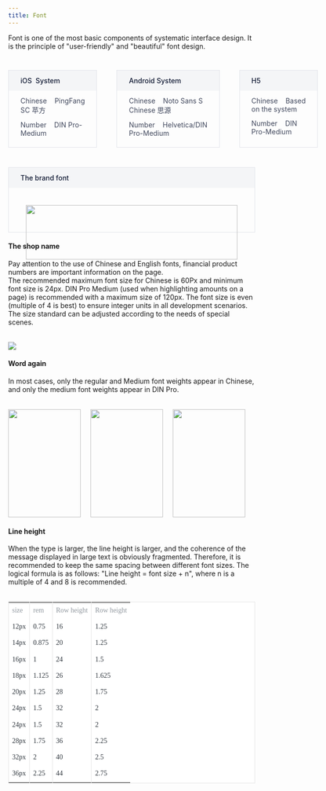 ```yaml
---
title: Font
---
```

Font is one of the most basic components of systematic interface design. It is the principle of "user-friendly" and "beautiful" font design.

<div class="doc-font-list doc-font-area">
  <div class="doc-font-item">
    <div class="doc-font-title">
      iOS&nbsp;&nbsp;System
    </div>
    <div class="doc-font-text">
      Chinese&nbsp;&nbsp;&nbsp;&nbsp;PingFang  SC 苹方
    </div>
    <div class="doc-font-text">
      Number&nbsp;&nbsp;&nbsp;&nbsp;DIN Pro-Medium
    </div>
  </div>
  <div class="doc-font-item">
    <div class="doc-font-title">
      Android System
    </div>
    <div class="doc-font-text">
      Chinese&nbsp;&nbsp;&nbsp;&nbsp;Noto Sans S Chinese  思源
    </div>
    <div class="doc-font-text">
      Number&nbsp;&nbsp;&nbsp;&nbsp;Helvetica/DIN Pro-Medium
    </div>
  </div>
  <div class="doc-font-item">
    <div class="doc-font-title">
      H5
    </div>
    <div class="doc-font-text">
      Chinese&nbsp;&nbsp;&nbsp;&nbsp;Based on the system
    </div>
    <div class="doc-font-text">
      Number&nbsp;&nbsp;&nbsp;&nbsp;DIN Pro-Medium
    </div>
  </div>
</div>
<div class="doc-font-list doc-font-area">
  <div class="doc-font-item">
    <div class="doc-font-title">
      The brand font
    </div>
    <div class="doc-font-typeface">
      <img src="https://pt-starimg.didistatic.com/static/starimg/img/0gWbj5fuLN1643183908647.png" class="font-typeface-img">
    </div>
  </div>
</div>

<style>
.doc-content-paragraph h4{margin-top:60px}
.doc-font-typeface{padding:35px 35px 15px 35px}
.doc-font-area{margin-top:40px}
.doc-font-list{display:-webkit-box;display:-ms-flexbox;display:flex}
.doc-font-item{-webkit-box-flex:1;-ms-flex:1;flex:1;margin-right:40px;padding-bottom:20px;border:solid 1px #E2E4EA}
.doc-font-item:last-of-type{margin-right:0}
.doc-font-title{padding:12px 24px;background:#F4F5F7;font-size:14px;color:#111A34;font-weight:500}
.doc-font-text{float:left;width:100%;margin-top:12px;padding:0 24px;font-size:14px;color:#41485D;-webkit-box-sizing:border-box;box-sizing:border-box}
.doc-font-text span.l{float:left}
.doc-font-text span.r{float:right}
.font-weight-item{width:220px;height:220px;margin-right:20px}
.font-size-img{max-width:80%!important;margin-top:32px!important}
.font-weight-img{width:100%;height:100%;background-size:100% 100%;}
.font-weight-list{margin-top:32px}
@media (max-width:750px){.doc-font-list{-webkit-box-orient:vertical;-webkit-box-direction:normal;-ms-flex-direction:column;flex-direction:column}
.doc-font-item{max-width:none!important;margin-right:0;margin-bottom:20px}
.font-size-img{max-width:100%!important}
.font-hight-img{height:280px}
}
.font-typeface-img{width:100%;height:100%;background-size:100% 100%;}
.font-table-content{margin-top:32px;margin-bottom:24px}
.font-table{background-color:#fff!important;border:0.5px solid #E5E5E5;
font-family:PingFangSC-Regular;font-size:14px!important;color:#31383F!important;
letter-spacing:0;line-height:28px!important;}
.doc-content-paragraph table td:first-child {width:55%;font-weight:normal!important;
color: #31383F;font-family:none;}
.table-first-tr{font-family:PingFangSC-Regular;font-size:14px;color:#91989F!important;
letter-spacing:0;line-height:28px;}
.first-td-speical{color: #91989F!important;}
.first-td{font-family:none;font-size:14px;color:#31383F;
letter-spacing:0;line-height:28px;}
.table-tr td:not(:first-child){border-left:0.5px solid #E5E5E5!important;}
.doc-content-paragraph table td{padding:5.5px 0 7px 20px}
@media (max-width:750px){.doc-content-paragraph table td{padding:5.5px 0 7px 5px}}
@media (max-width:750px){.font-weight-item:not(:last-child){margin-bottom:20px}}
</style>

#### The shop name

Pay attention to the use of Chinese and English fonts, financial product numbers are important information on the page.<br>
The recommended maximum font size for Chinese is 60Px and minimum font size is 24px. DIN Pro Medium (used when highlighting amounts on a page) is recommended with a maximum size of 120px.
The font size is even (multiple of 4 is best) to ensure integer units in all development scenarios. The size standard can be adjusted according to the needs of special scenes.<br>
<img src="https://pt-starimg.didistatic.com/static/starimg/img/R1ke1asaDm1545968523580.jpg" class="font-size-img">

#### Word again

In most cases, only the regular and Medium font weights appear in Chinese, and only the medium font weights appear in DIN Pro.

<div class="doc-font-list font-weight-list">
  <div class="font-weight-item">
    <img src="https://pt-starimg.didistatic.com/static/starimg/img/KRGD1SwMaB1643185507535.png" class="font-weight-img">
  </div>
  <div class="font-weight-item">
    <img src="https://pt-starimg.didistatic.com/static/starimg/img/NOKvBvStRy1643185339122.png" class="font-weight-img">
  </div>
  <div class="font-weight-item">
    <img src="https://pt-starimg.didistatic.com/static/starimg/img/1Q1n66pE6x1643185338853.png" class="font-weight-img">
  </div>
</div>

#### Line height

When the type is larger, the line height is larger, and the coherence of the message displayed in large text is obviously fragmented. Therefore, it is recommended to keep the same spacing between different font sizes. The logical formula is as follows: "Line height = font size + n", where n is a multiple of 4 and 8 is recommended.

<div class="font-table-content">
  <table class="font-table" border="0" cellspacing="0" cellpadding="0">
    <tr class="table-first-tr table-tr">
      <td class="first-td-speical">size</td>
      <td>rem</td>
      <td>Row height</td>
      <td>Row height</td>
    </tr>
    <tr class="table-tr">
      <td class="first-td">12px</td>
      <td>0.75</td>
      <td>16</td>
      <td>1.25</td>
    </tr>
    <tr class="table-tr">
      <td class="first-td">14px</td>
      <td>0.875</td>
      <td>20</td>
      <td>1.25</td>
    </tr>
    <tr class="table-tr">
      <td class="first-td">16px</td>
      <td>1</td>
      <td>24</td>
      <td>1.5</td>
    </tr>
    <tr class="table-tr">
      <td class="first-td">18px</td>
      <td>1.125</td>
      <td>26</td>
      <td>1.625</td>
    </tr>
    <tr class="table-tr">
      <td class="first-td">20px</td>
      <td>1.25</td>
      <td>28</td>
      <td>1.75</td>
    </tr>
    <tr class="table-tr">
      <td class="first-td">24px</td>
      <td>1.5</td>
      <td>32</td>
      <td>2</td>
    </tr>
    <tr class="table-tr">
      <td class="first-td">24px</td>
      <td>1.5</td>
      <td>32</td>
      <td>2</td>
    </tr>
    <tr class="table-tr">
      <td class="first-td">28px</td>
      <td>1.75</td>
      <td>36</td>
      <td>2.25</td>
    </tr>
    <tr class="table-tr">
      <td class="first-td">32px</td>
      <td>2</td>
      <td>40</td>
      <td>2.5</td>
    </tr>
    <tr class="table-tr">
      <td class="first-td">36px</td>
      <td>2.25</td>
      <td>44</td>
      <td>2.75</td>
    </tr>
  </table>
</div>
